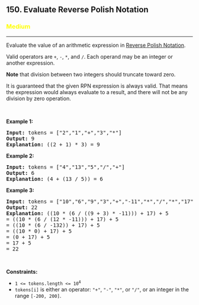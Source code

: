 <h2>150. Evaluate Reverse Polish Notation</h2>
<h3 style="color:Yellow;">Medium</h3>
<hr>
<div><p>Evaluate the value of an arithmetic expression in <a href="http://en.wikipedia.org/wiki/Reverse_Polish_notation" target="_blank">Reverse Polish Notation</a>.</p>

<p>Valid operators are <code>+</code>, <code>-</code>, <code>*</code>, and <code>/</code>. Each operand may be an integer or another expression.</p>

<p><strong>Note</strong> that division between two integers should truncate toward zero.</p>

<p>It is guaranteed that the given RPN expression is always valid. That means the expression would always evaluate to a result, and there will not be any division by zero operation.</p>

<p> </p>
<p><strong>Example 1:</strong></p>

<pre><strong>Input:</strong> tokens = [&#34;2&#34;,&#34;1&#34;,&#34;+&#34;,&#34;3&#34;,&#34;*&#34;]
<strong>Output:</strong> 9
<strong>Explanation:</strong> ((2 + 1) * 3) = 9
</pre>

<p><strong>Example 2:</strong></p>

<pre><strong>Input:</strong> tokens = [&#34;4&#34;,&#34;13&#34;,&#34;5&#34;,&#34;/&#34;,&#34;+&#34;]
<strong>Output:</strong> 6
<strong>Explanation:</strong> (4 + (13 / 5)) = 6
</pre>

<p><strong>Example 3:</strong></p>

<pre><strong>Input:</strong> tokens = [&#34;10&#34;,&#34;6&#34;,&#34;9&#34;,&#34;3&#34;,&#34;+&#34;,&#34;-11&#34;,&#34;*&#34;,&#34;/&#34;,&#34;*&#34;,&#34;17&#34;,&#34;+&#34;,&#34;5&#34;,&#34;+&#34;]
<strong>Output:</strong> 22
<strong>Explanation:</strong> ((10 * (6 / ((9 + 3) * -11))) + 17) + 5
= ((10 * (6 / (12 * -11))) + 17) + 5
= ((10 * (6 / -132)) + 17) + 5
= ((10 * 0) + 17) + 5
= (0 + 17) + 5
= 17 + 5
= 22
</pre>

<p> </p>
<p><strong>Constraints:</strong></p>

<ul>
	<li><code>1 &lt;= tokens.length &lt;= 10<sup>4</sup></code></li>
	<li><code>tokens[i]</code> is either an operator: <code>&#34;+&#34;</code>, <code>&#34;-&#34;</code>, <code>&#34;*&#34;</code>, or <code>&#34;/&#34;</code>, or an integer in the range <code>[-200, 200]</code>.</li>
</ul>
</div>
